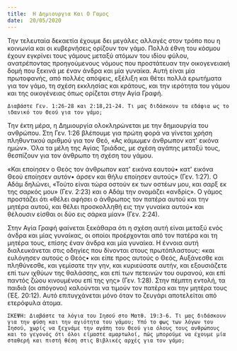 ```yaml
---
title:  Η Δημιουργια Και Ο Γαμος
date:  20/05/2020
---
```


Την τελευταία δεκαετία έχουμε δει μεγάλες αλλαγές στον τρόπο που η κοινωνία και οι κυβερνήσεις ορίζουν τον γάμο. Πολλά έθνη του κόσμου έχουν εγκρίνει τους γάμους μεταξύ ατόμων του ιδίου φύλου, ανατρέποντας προηγούμενους νόμους που προστάτευαν την οικογενειακή δομή που ξεκινά με έναν άνδρα και μία γυναίκα. Αυτή είναι μία πρωτοφανής, από πολλές απόψεις, εξέλιξη και θέτει πολλά ερωτήματα για τον γάμο, τη σχέση εκκλησίας και κράτους, και την ιερότητα του γάμου και της οικογένειας όπως ορίζεται στην Αγία Γραφή.

`Διαβάστε Γεν. 1:26-28 και 2:18,21-24. Τι μας διδάσκουν τα εδάφια ως το ιδανικό του Θεού για τον γάμο;`

Την έκτη μέρα, η Δημιουργία ολοκληρώνεται με την δημιουργία του ανθρώπου. Στη Γεν. 1:26 βλέπουμε για πρώτη φορά να γίνεται χρήση πληθυντικού αριθμού για τον Θεό, «Ας κάμωμεν άνθρωπον κατ' εικόνα ημών». Όλα τα μέλη της Αγίας Τριάδας, με σχέση αγάπης μεταξύ τους, θεσπίζουν για τον άνθρωπο τη σχέση του γάμου.

«Και εποίησεν ο Θεός τον άνθρωπον κατ' εικόνα εαυτού• κατ' εικόνα Θεού εποίησεν αυτόν• άρσεν και θήλυ εποίησεν αυτούς» (Γεν. 1:27). Ο Αδάμ δηλώνει, «Τούτο είναι τώρα οστούν εκ των οστέων μου, και σαρξ εκ της σαρκός μου» (Γεν. 2:23) και ο Αδάμ την ονομάζει «ανδρίς». Ο γάμος προστάζει ότι «θέλει αφήσει ο άνθρωπος τον πατέρα αυτού και την μητέρα αυτού, και θέλει προσκολληθή εις την γυναίκα αυτού• και θέλουσιν είσθαι οι δύο εις σάρκα μίαν» (Γεν. 2:24).

Στην Αγία Γραφή φαίνεται ξεκάθαρα ότι η σχέση αυτή είναι μεταξύ ενός άνδρα και μίας γυναίκας, οι οποίοι προέρχονται από τον πατέρα και τη μητέρα τους, επίσης έναν άνδρα και μία γυναίκα. Η έννοια αυτή διαλευκάνεται στις οδηγίες που δίνονται στους πρωτόπλαστους: «και ευλόγησεν αυτούς ο Θεός• και είπε προς αυτούς ο Θεός, Αυξάνεσθε και πληθύνεσθε, και γεμίσατε την γην, και κυριεύσατε αυτήν, και εξουσιάζετε επί των ιχθύων της θαλάσσης, και επί των πετεινών του ουρανού, και επί παντός ζώου κινουμένου επί της γης» (Γεν. 1:28). Στην πέμπτη εντολή, τα παιδιά (οι απόγονοι) καλούνται να τιμούν τον πατέρα και την μητέρα τους (Έξ. 20:12). Αυτό επιτυγχάνεται μόνο όταν το ζευγάρι αποτελείται από ετερόφυλα άτομα.

`ΣΚΕΨΗ: Διαβάστε τα λόγια του Ιησού στο Ματθ. 19:3-6. Τι μας διδάσκουν για την φύση και την αγιότητα του γάμου; Υπό το φως των λόγων του Ιησού, χωρίς να ξεχνάμε την αγάπη του Θεού για όλους τους ανθρώπους και το γεγονός ότι όλοι είμαστε αμαρτωλοί, πώς μπορούμε να έχουμε μία σταθερή και πιστή θέση στις Βιβλικές αρχές για τον γάμο;`